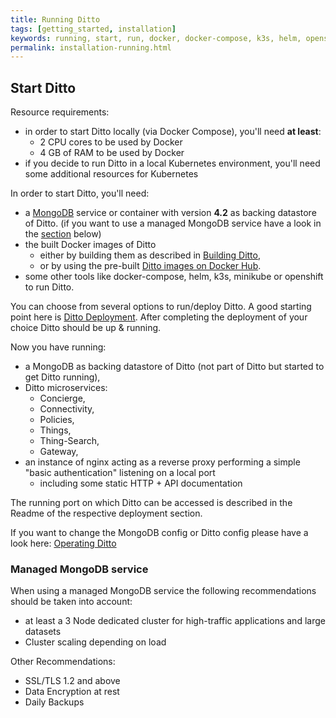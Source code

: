 ```yaml
---
title: Running Ditto
tags: [getting_started, installation]
keywords: running, start, run, docker, docker-compose, k3s, helm, openshift, kubernetes
permalink: installation-running.html
---
```


## Start Ditto

Resource requirements:
* in order to start Ditto locally (via Docker Compose), you'll need **at least**:
  * 2 CPU cores to be used by Docker
  * 4 GB of RAM to be used by Docker
* if you decide to run Ditto in a local Kubernetes environment, you'll need some additional resources for Kubernetes

In order to start Ditto, you'll need:
* a [MongoDB](https://github.com/mongodb/mongo) service or container with version __4.2__ as backing datastore of Ditto.
  (if you want to use a managed MongoDB service have a look in the [section](#managed-mongodb-service) below)
* the built Docker images of Ditto
    * either by building them as described in [Building Ditto](installation-building.html),
    * or by using the pre-built [Ditto images on Docker Hub](https://hub.docker.com/u/eclipse/).
* some other tools like docker-compose, helm, k3s, minikube or openshift to run Ditto.
 
You can choose from several options to run/deploy Ditto.
A good starting point here is [Ditto Deployment](https://github.com/eclipse/ditto/blob/master/deployment/README.md).
After completing the deployment of your choice Ditto should be up & running.

Now you have running:
* a MongoDB as backing datastore of Ditto (not part of Ditto but started to get Ditto running),
* Ditto microservices:
   * Concierge,
   * Connectivity,  
   * Policies,
   * Things,
   * Thing-Search,
   * Gateway,
* an instance of nginx acting as a reverse proxy performing a simple "basic authentication" listening on a local port 
   * including some static HTTP + API documentation

The running port on which Ditto can be accessed is described in the Readme of the respective deployment section.

If you want to change the MongoDB config or Ditto config please have a look here: 
[Operating Ditto](installation-operating.html)

### Managed MongoDB service
When using a managed MongoDB service the following recommendations should be taken into account:
- at least a 3 Node dedicated cluster for high-traffic applications and large datasets
- Cluster scaling depending on load

Other Recommendations:
- SSL/TLS 1.2 and above
- Data Encryption at rest
- Daily Backups
